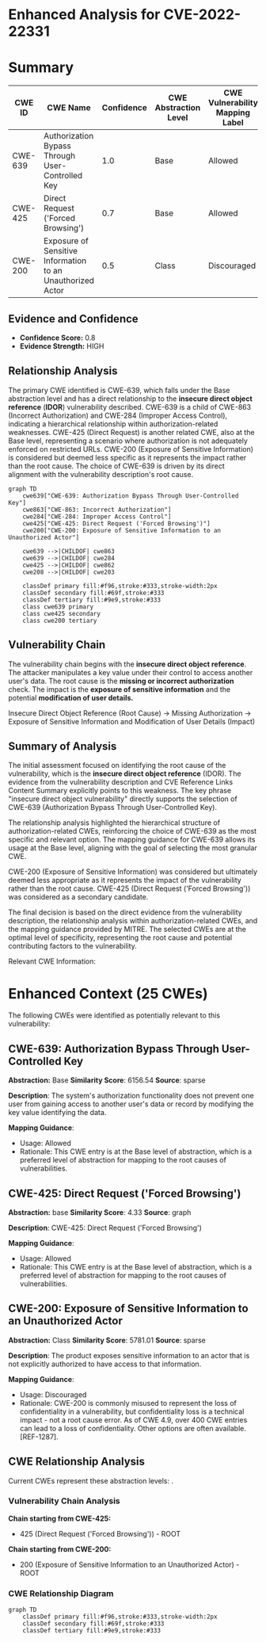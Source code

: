 # Enhanced Analysis for CVE-2022-22331

# Summary
| CWE ID | CWE Name | Confidence | CWE Abstraction Level | CWE Vulnerability Mapping Label | CWE-Vulnerability Mapping Notes |
|---|---|---|---|---|---|
| CWE-639 | Authorization Bypass Through User-Controlled Key | 1.0 | Base | Allowed | Primary CWE: Insecure Direct Object Reference (IDOR) |
| CWE-425 | Direct Request ('Forced Browsing') | 0.7 | Base | Allowed | Secondary Candidate |
| CWE-200 | Exposure of Sensitive Information to an Unauthorized Actor | 0.5 | Class | Discouraged | Secondary Candidate |

## Evidence and Confidence

*   **Confidence Score:** 0.8
*   **Evidence Strength:** HIGH

## Relationship Analysis
The primary CWE identified is CWE-639, which falls under the Base abstraction level and has a direct relationship to the **insecure direct object reference** (**IDOR**) vulnerability described. CWE-639 is a child of CWE-863 (Incorrect Authorization) and CWE-284 (Improper Access Control), indicating a hierarchical relationship within authorization-related weaknesses. CWE-425 (Direct Request) is another related CWE, also at the Base level, representing a scenario where authorization is not adequately enforced on restricted URLs. CWE-200 (Exposure of Sensitive Information) is considered but deemed less specific as it represents the impact rather than the root cause. The choice of CWE-639 is driven by its direct alignment with the vulnerability description's root cause.

```mermaid
graph TD
    cwe639["CWE-639: Authorization Bypass Through User-Controlled Key"]
    cwe863["CWE-863: Incorrect Authorization"]
    cwe284["CWE-284: Improper Access Control"]
    cwe425["CWE-425: Direct Request ('Forced Browsing')"]
    cwe200["CWE-200: Exposure of Sensitive Information to an Unauthorized Actor"]
    
    cwe639 -->|CHILDOF| cwe863
    cwe639 -->|CHILDOF| cwe284
    cwe425 -->|CHILDOF| cwe862
    cwe208 -->|CHILDOF| cwe203

    classDef primary fill:#f96,stroke:#333,stroke-width:2px
    classDef secondary fill:#69f,stroke:#333
    classDef tertiary fill:#9e9,stroke:#333
    class cwe639 primary
    class cwe425 secondary
    class cwe200 tertiary
```

## Vulnerability Chain
The vulnerability chain begins with the **insecure direct object reference**. The attacker manipulates a key value under their control to access another user's data. The root cause is the **missing or incorrect authorization** check. The impact is the **exposure of sensitive information** and the potential **modification of user details.**

Insecure Direct Object Reference (Root Cause) -> Missing Authorization -> Exposure of Sensitive Information and Modification of User Details (Impact)

## Summary of Analysis
The initial assessment focused on identifying the root cause of the vulnerability, which is the **insecure direct object reference** (IDOR). The evidence from the vulnerability description and CVE Reference Links Content Summary explicitly points to this weakness. The key phrase "insecure direct object vulnerability" directly supports the selection of CWE-639 (Authorization Bypass Through User-Controlled Key).

The relationship analysis highlighted the hierarchical structure of authorization-related CWEs, reinforcing the choice of CWE-639 as the most specific and relevant option. The mapping guidance for CWE-639 allows its usage at the Base level, aligning with the goal of selecting the most granular CWE.

CWE-200 (Exposure of Sensitive Information) was considered but ultimately deemed less appropriate as it represents the impact of the vulnerability rather than the root cause. CWE-425 (Direct Request ('Forced Browsing')) was considered as a secondary candidate.

The final decision is based on the direct evidence from the vulnerability description, the relationship analysis within authorization-related CWEs, and the mapping guidance provided by MITRE. The selected CWEs are at the optimal level of specificity, representing the root cause and potential contributing factors to the vulnerability.

Relevant CWE Information:

# Enhanced Context (25 CWEs)
The following CWEs were identified as potentially relevant to this vulnerability:

## CWE-639: Authorization Bypass Through User-Controlled Key
**Abstraction:** Base
**Similarity Score**: 6156.54
**Source**: sparse

**Description**:
The system's authorization functionality does not prevent one user from gaining access to another user's data or record by modifying the key value identifying the data.

**Mapping Guidance**:
- Usage: Allowed
- Rationale: This CWE entry is at the Base level of abstraction, which is a preferred level of abstraction for mapping to the root causes of vulnerabilities.

## CWE-425: Direct Request ('Forced Browsing')
**Abstraction:** base
**Similarity Score**: 4.33
**Source**: graph

**Description**:
CWE-425: Direct Request ('Forced Browsing')

**Mapping Guidance**:
- Usage: Allowed
- Rationale: This CWE entry is at the Base level of abstraction, which is a preferred level of abstraction for mapping to the root causes of vulnerabilities.

## CWE-200: Exposure of Sensitive Information to an Unauthorized Actor
**Abstraction:** Class
**Similarity Score**: 5781.01
**Source**: sparse

**Description**:
The product exposes sensitive information to an actor that is not explicitly authorized to have access to that information.

**Mapping Guidance**:
- Usage: Discouraged
- Rationale: CWE-200 is commonly misused to represent the loss of confidentiality in a vulnerability, but confidentiality loss is a technical impact - not a root cause error. As of CWE 4.9, over 400 CWE entries can lead to a loss of confidentiality. Other options are often available. [REF-1287].


## CWE Relationship Analysis

Current CWEs represent these abstraction levels: .


### Vulnerability Chain Analysis

**Chain starting from CWE-425:**
- 425 (Direct Request ('Forced Browsing')) - ROOT


**Chain starting from CWE-200:**
- 200 (Exposure of Sensitive Information to an Unauthorized Actor) - ROOT



### CWE Relationship Diagram

```mermaid
graph TD
    classDef primary fill:#f96,stroke:#333,stroke-width:2px
    classDef secondary fill:#69f,stroke:#333
    classDef tertiary fill:#9e9,stroke:#333
```